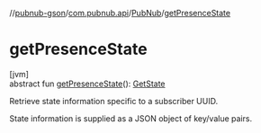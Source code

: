 //[pubnub-gson](../../../index.md)/[com.pubnub.api](../index.md)/[PubNub](index.md)/[getPresenceState](get-presence-state.md)

# getPresenceState

[jvm]\
abstract fun [getPresenceState](get-presence-state.md)(): [GetState](../../com.pubnub.api.endpoints.presence/-get-state/index.md)

Retrieve state information specific to a subscriber UUID.

State information is supplied as a JSON object of key/value pairs.
